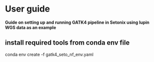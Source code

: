 # User guide
**Guide on setting up and running GATK4 pipeline in Setonix using lupin WGS data as an example**

## install required tools from conda env file
<supsub>
  conda env create -f gatk4_seto_nf_env.yaml
</supsub>
